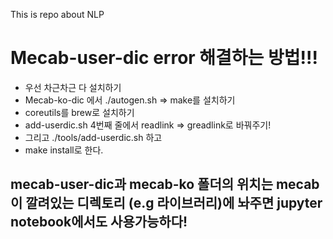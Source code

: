This is repo about NLP

# Mecab-user-dic error 해결하는 방법!!!
- 우선 차근차근 다 설치하기
- Mecab-ko-dic 에서 ./autogen.sh => make를 설치하기
- coreutils를 brew로 설치하기
- add-userdic.sh 4번째 줄에서 readlink => greadlink로 바꿔주기!
- 그리고 ./tools/add-userdic.sh 하고
- make  install로 한다.

## mecab-user-dic과 mecab-ko 폴더의 위치는 mecab이 깔려있는 디렉토리 (e.g 라이브러리)에 놔주면 jupyter notebook에서도 사용가능하다!

